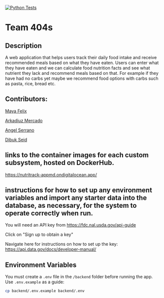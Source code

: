 [![Python Tests](https://github.com/software-students-spring2025/5-final-404s/actions/workflows/backend.yml/badge.svg?branch=main)](https://github.com/software-students-spring2025/5-final-404s/actions/workflows/backend.yml)

# Team 404s



## Description

A web application that helps users track their daily food intake and receive recommended meals based on what they have eaten. 
Users can enter what they have eaten and we can calculate food nutrition facts and see what nutrient they lack and recommend meals based on that. 
For example if they have had no carbs yet maybe we recommend food options with carbs such as pasta, rice, bread etc.

## Contributors:
[Maya Felix](https://github.com/mxf4596)


[Arkadiuz Mercado](https://github.com/ArionM27)


[Angel Serrano](https://github.com/a-ngels)


[Dibuk Seid](https://github.com/dibukseid)

## links to the container images for each custom subsystem, hosted on DockerHub.
https://nutritrack-appmd.ondigitalocean.app/


## instructions for how to set up any environment variables and import any starter data into the database, as necessary, for the system to operate correctly when run.

You will need an API key from https://fdc.nal.usda.gov/api-guide 

Click on "Sign up to obtain a key" 

Navigate here for instructions on how to set up the key: https://api.data.gov/docs/developer-manual/



## Environment Variables

You must create a `.env` file in the `/backend` folder before running the app.  
Use `.env.example` as a guide:



```bash
cp backend/.env.example backend/.env 
```








